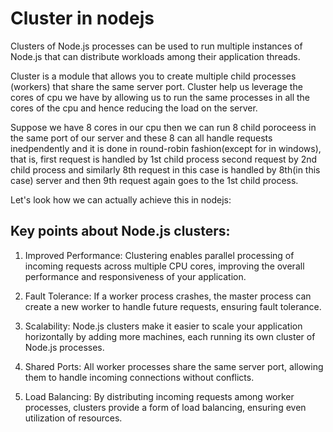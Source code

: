 # Cluster in nodejs

Clusters of Node.js processes can be used to run multiple instances of Node.js that can distribute workloads among their application threads.

Cluster is a module that allows you to create multiple child processes (workers) that share the same server port.
Cluster help us leverage the cores of cpu we have by allowing us to run the same processes in all the cores of the cpu and hence reducing the load on the server.

Suppose we have 8 cores in our cpu then we can run 8 child poroceess in the same port of our server and these 8 can all handle requests inedpendently and it is done in round-robin fashion(except for in windows), that is, first request is handled by 1st child process second request by 2nd child process and similarly 8th request in this case is handled by 8th(in this case) server and then 9th request again goes to the 1st child process.

Let's look how we can actually achieve this in nodejs:

## Key points about Node.js clusters:

1. Improved Performance: Clustering enables parallel processing of incoming requests across multiple CPU cores, improving the overall performance and responsiveness of your application.

2. Fault Tolerance: If a worker process crashes, the master process can create a new worker to handle future requests, ensuring fault tolerance.

3. Scalability: Node.js clusters make it easier to scale your application horizontally by adding more machines, each running its own cluster of Node.js processes.

4. Shared Ports: All worker processes share the same server port, allowing them to handle incoming connections without conflicts.

5. Load Balancing: By distributing incoming requests among worker processes, clusters provide a form of load balancing, ensuring even utilization of resources.
